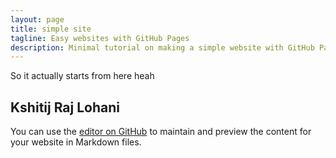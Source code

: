 ```yaml
---
layout: page
title: simple site
tagline: Easy websites with GitHub Pages
description: Minimal tutorial on making a simple website with GitHub Pages
---
```

So it actually starts from here heah

## Kshitij Raj Lohani

You can use the [editor on GitHub](https://github.com/kshitijlohani/kshitijlohani.github.io/edit/master/README.md) to maintain and preview the content for your website in Markdown files.
